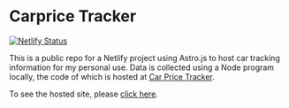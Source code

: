 # Carprice Tracker
[![Netlify Status](https://api.netlify.com/api/v1/badges/298489e1-569d-4dcd-a5f6-03104660a23c/deploy-status)](https://app.netlify.com/sites/carpricetracker/deploys?branch=Production)

This is a public repo for a Netlify project using Astro.js to host car tracking information for my personal use. Data is collected using a Node program locally, the code of which is hosted at [Car Price Tracker](https://github.com/cllappe/PriceTracker).

To see the hosted site, please [click here](https://carpricetracker.netlify.app/).